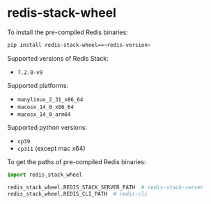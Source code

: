 # redis-stack-wheel

To install the pre-compiled Redis binaries:

```sh
pip install redis-stack-wheel==<redis-version>
```

Supported versions of Redis Stack:

- `7.2.0-v9`

Supported platforms:

- `manylinux_2_31_x86_64`
- `macosx_14_0_x86_64`
- `macosx_14_0_arm64`

Supported python versions:

- `cp39`
- `cp311` (except mac x64)

To get the paths of pre-compiled Redis binaries:

```python
import redis_stack_wheel

redis_stack_wheel.REDIS_STACK_SERVER_PATH  # redis-stack-server
redis_stack_wheel.REDIS_CLI_PATH  # redis-cli
```
